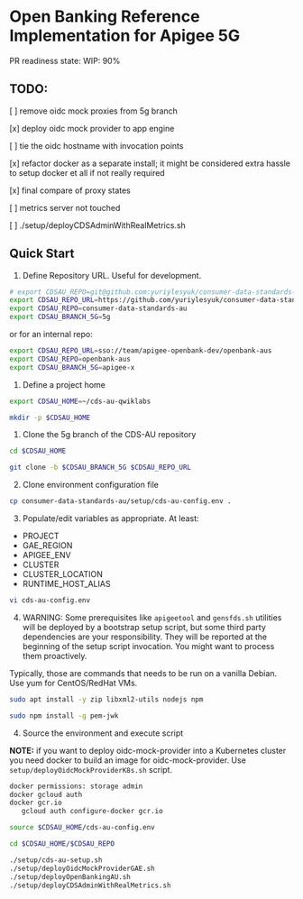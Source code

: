 # Open Banking Reference Implementation for Apigee 5G

PR readiness state: WIP: 90%

## TODO:

[ ] remove oidc mock proxies from 5g branch

[x] deploy oidc mock provider to app engine

[ ] tie the oidc hostname with invocation points

[x] refactor docker as a separate install; it might be considered extra hassle  to setup docker et all if not really required

[x] final compare of proxy states

[ ] metrics server not touched

[ ] ./setup/deployCDSAdminWithRealMetrics.sh

## Quick Start


1. Define Repository URL. Useful for development.

```sh
# export CDSAU_REPO=git@github.com:yuriylesyuk/consumer-data-standards-au.git
export CDSAU_REPO_URL=https://github.com/yuriylesyuk/consumer-data-standards-au.git
export CDSAU_REPO=consumer-data-standards-au
export CDSAU_BRANCH_5G=5g
```

or for an internal repo:

```sh
export CDSAU_REPO_URL=sso://team/apigee-openbank-dev/openbank-aus
export CDSAU_REPO=openbank-aus
export CDSAU_BRANCH_5G=apigee-x
```



1. Define a project home
```bash
export CDSAU_HOME=~/cds-au-qwiklabs

mkdir -p $CDSAU_HOME
```

1. Clone the 5g branch of the CDS-AU repository

```bash
cd $CDSAU_HOME

git clone -b $CDSAU_BRANCH_5G $CDSAU_REPO_URL
```

2. Clone environment configuration file

```bash
cp consumer-data-standards-au/setup/cds-au-config.env .
```

3. Populate/edit variables as appropriate. At least:

* PROJECT
* GAE_REGION
* APIGEE_ENV
* CLUSTER
* CLUSTER_LOCATION
* RUNTIME_HOST_ALIAS

```bash
vi cds-au-config.env 
```

4. WARNING: Some prerequisites like `apigeetool` and `gensfds.sh` utilities will be deployed by a bootstrap setup script, but some third party dependencies are your responsibility.
 They will be reported at the beginning of the setup script invocation. You might want to process them proactively.

Typically, those are commands that needs to be run on a vanilla Debian. Use yum for CentOS/RedHat VMs.

```bash
sudo apt install -y zip libxml2-utils nodejs npm

sudo npm install -g pem-jwk
```





4. Source the environment and execute script


__NOTE:__ if you want to deploy oidc-mock-provider into a Kubernetes cluster
you need docker to build an image for oidc-mock-provider.
Use `setup/deployOidcMockProviderK8s.sh` script.

```bash
docker permissions: storage admin
docker gcloud auth
docker gcr.io
   gcloud auth configure-docker gcr.io
```


```bash
source $CDSAU_HOME/cds-au-config.env

cd $CDSAU_HOME/$CDSAU_REPO

./setup/cds-au-setup.sh
./setup/deployOidcMockProviderGAE.sh
./setup/deployOpenBankingAU.sh
./setup/deployCDSAdminWithRealMetrics.sh

```
